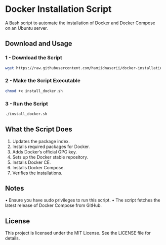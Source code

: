 # Docker Installation Script

A Bash script to automate the installation of Docker and Docker Compose on an Ubuntu server.

## Download and Usage

### 1 - Download the Script
```bash
wget https://raw.githubusercontent.com/hamiidnaserii/docker-installation-script/main/install_docker.sh
```
### 2 - Make the Script Executable
```bash
chmod +x install_docker.sh
```
### 3 - Run the Script
```bash
./install_docker.sh
```

## What the Script Does
1.	Updates the package index.
2.	Installs required packages for Docker.
3.	Adds Docker’s official GPG key.
4.	Sets up the Docker stable repository.
5.	Installs Docker CE.
6.	Installs Docker Compose.
7.	Verifies the installations.

## Notes
•	Ensure you have sudo privileges to run this script.
•	The script fetches the latest release of Docker Compose from GitHub.

## License
This project is licensed under the MIT License. See the LICENSE file for details.
